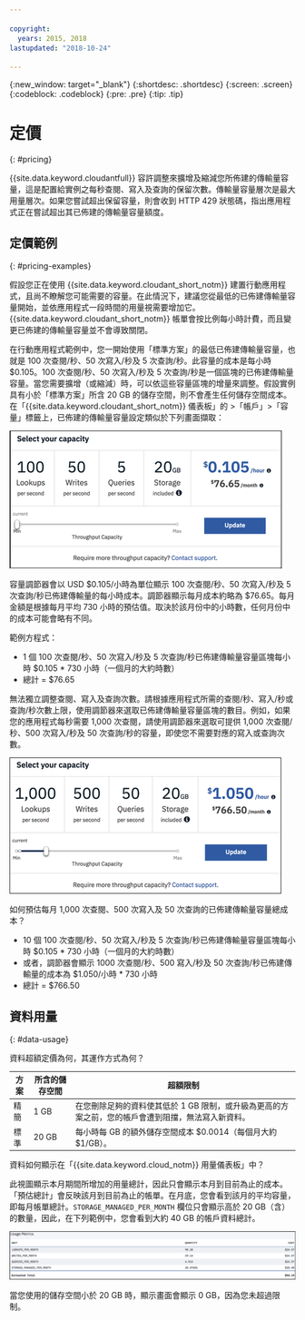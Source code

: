 ```yaml
---

copyright:
  years: 2015, 2018
lastupdated: "2018-10-24"

---
```


{:new_window: target="_blank"}
{:shortdesc: .shortdesc}
{:screen: .screen}
{:codeblock: .codeblock}
{:pre: .pre}
{:tip: .tip}

<!-- Acrolinx: 2017-05-10 -->

# 定價
{: #pricing}

{{site.data.keyword.cloudantfull}} 容許調整來擴增及縮減您所佈建的傳輸量容量，這是配置給實例之每秒查閱、寫入及查詢的保留次數。傳輸量容量層次是最大用量層次。如果您嘗試超出保留容量，則會收到 HTTP 429 狀態碼，指出應用程式正在嘗試超出其已佈建的傳輸量容量額度。


## 定價範例 
{: #pricing-examples}

假設您正在使用 {{site.data.keyword.cloudant_short_notm}} 建置行動應用程式，且尚不瞭解您可能需要的容量。在此情況下，建議您從最低的已佈建傳輸量容量開始，並依應用程式一段時間的用量視需要增加它。{{site.data.keyword.cloudant_short_notm}} 帳單會按比例每小時計費，而且變更已佈建的傳輸量容量並不會導致關閉。 

在行動應用程式範例中，您一開始使用「標準方案」的最低已佈建傳輸量容量，也就是 100 次查閱/秒、50 次寫入/秒及 5 次查詢/秒。此容量的成本是每小時 $0.105。100 次查閱/秒、50 次寫入/秒及 5 次查詢/秒是一個區塊的已佈建傳輸量容量。當您需要擴增（或縮減）時，可以依這些容量區塊的增量來調整。假設實例具有小於「標準方案」所含 20 GB 的儲存空間，則不會產生任何儲存空間成本。在「{{site.data.keyword.cloudant_short_notm}} 儀表板」的 >「帳戶」>「容量」標籤上，已佈建的傳輸量容量設定類似於下列畫面擷取：

![{{site.data.keyword.cloudant_short_notm}} 儀表板容量標籤](../images/cloudant-dashboard.png)

容量調節器會以 USD $0.105/小時為單位顯示 100 次查閱/秒、50 次寫入/秒及 5 次查詢/秒已佈建傳輸量的每小時成本。調節器顯示每月成本約略為 $76.65。每月金額是根據每月平均 730 小時的預估值。取決於該月份中的小時數，任何月份中的成本可能會略有不同。

範例方程式： 

- 1 個 100 次查閱/秒、50 次寫入/秒及 5 次查詢/秒已佈建傳輸量容量區塊每小時 $0.105 * 730 小時（一個月的大約時數）
- 總計 = $76.65

無法獨立調整查閱、寫入及查詢次數。請根據應用程式所需的查閱/秒、寫入/秒或查詢/秒次數上限，使用調節器來選取已佈建傳輸量容量區塊的數目。例如，如果您的應用程式每秒需要 1,000 次查閱，請使用調節器來選取可提供 1,000 次查閱/秒、500 次寫入/秒及 50 次查詢/秒的容量，即使您不需要對應的寫入或查詢次數。

![已選取更多容量的 {{site.data.keyword.cloudant_short_notm}} 儀表板容量標籤](../images/cloudant-gran-tuning.png)

如何預估每月 1,000 次查閱、500 次寫入及 50 次查詢的已佈建傳輸量容量總成本？ 

- 10 個 100 次查閱/秒、50 次寫入/秒及 5 次查詢/秒已佈建傳輸量容量區塊每小時 $0.105 * 730 小時（一個月的大約時數）
- 或者，調節器會顯示 1000 次查閱/秒、500 寫入/秒及 50 次查詢/秒已佈建傳輸量的成本為 $1.050/小時 * 730 小時
- 總計 = $766.50

## 資料用量 
{: #data-usage}

資料超額定價為何，其運作方式為何？

方案 | 所含的儲存空間 | 超額限制
-----|------------------|--------------
精簡|1 GB|在您刪除足夠的資料使其低於 1 GB 限制，或升級為更高的方案之前，您的帳戶會遭到阻擋，無法寫入新資料。
標準|20 GB| 每小時每 GB 的額外儲存空間成本 $0.0014（每個月大約 $1/GB）。

資料如何顯示在「{{site.data.keyword.cloud_notm}} 用量儀表板」中？

此視圖顯示本月期間所增加的用量總計，因此只會顯示本月到目前為止的成本。「預估總計」會反映該月到目前為止的帳單。在月底，您會看到該月的平均容量，即每月帳單總計。`STORAGE_MANAGED_PER_MONTH` 欄位只會顯示高於 20 GB（含）的數量，因此，在下列範例中，您會看到大約 40 GB 的帳戶資料總計。  

![具有較高 STORAGE_MANAGED_PER_MONTH 的 {{site.data.keyword.cloudant_short_notm}} 儀表板用量度量值視圖](../images/usage-dashboard1.png)

當您使用的儲存空間小於 20 GB 時，顯示畫面會顯示 0 GB，因為您未超過限制。
